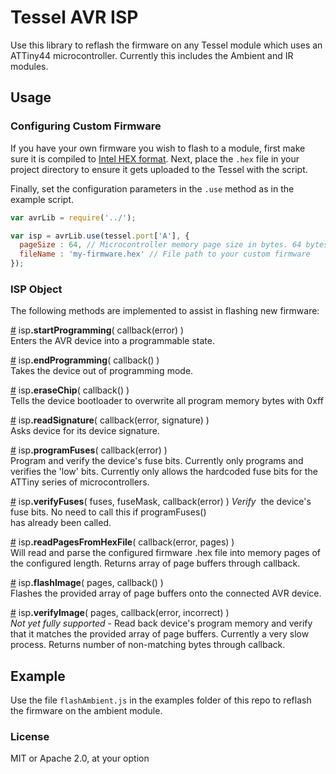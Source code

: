 # Tessel AVR ISP

Use this library to reflash the firmware on any Tessel module which uses an ATTiny44 microcontroller. Currently this includes the Ambient and IR modules.

## Usage
### Configuring Custom Firmware
If you have your own firmware you wish to flash to a module, first make sure it is compiled to [Intel HEX format](http://en.wikipedia.org/wiki/Intel_HEX). Next, place the `.hex` file in your project directory to ensure it gets uploaded to the Tessel with the script.

Finally, set the configuration parameters in the `.use` method as in the example script.

```js
var avrLib = require('../');

var isp = avrLib.use(tessel.port['A'], {
  pageSize : 64, // Microcontroller memory page size in bytes. 64 bytes for the ATTiny44
  fileName : 'my-firmware.hex' // File path to your custom firmware
});

```

### ISP Object
The following methods are implemented to assist in flashing new firmware:

&#x20;<a href="#api-isp-startProgramming-callback-error-Enters-the-AVR-device-into-a-programmable-state" name="api-isp-startProgramming-callback-error-Enters-the-AVR-device-into-a-programmable-state">#</a> isp<b>.startProgramming</b>( callback(error) )  
 Enters the AVR device into a programmable state.  

&#x20;<a href="#api-isp-endProgramming-callback-Takes-the-device-out-of-programming-mode" name="api-isp-endProgramming-callback-Takes-the-device-out-of-programming-mode">#</a> isp<b>.endProgramming</b>( callback() )  
 Takes the device out of programming mode.  

&#x20;<a href="#api-isp-eraseChip-callback-Tells-the-device-bootloader-to-overwrite-all-program-memory-bytes-with-0xff" name="api-isp-eraseChip-callback-Tells-the-device-bootloader-to-overwrite-all-program-memory-bytes-with-0xff">#</a> isp<b>.eraseChip</b>( callback() )  
 Tells the device bootloader to overwrite all program memory bytes with 0xff  

&#x20;<a href="#api-isp-readSignature-callback-error-signature-Asks-device-for-its-device-signature" name="api-isp-readSignature-callback-error-signature-Asks-device-for-its-device-signature">#</a> isp<b>.readSignature</b>( callback(error, signature) )  
 Asks device for its device signature.  

&#x20;<a href="#api-isp-programFuses-callback-error-Program-and-verify-the-device-s-fuse-bits-Currently-only-programs-and-verifies-the-low-bits-Currently-only-allows-the-hardcoded-fuse-bits-for-the-ATTiny-series-of-microcontrollers" name="api-isp-programFuses-callback-error-Program-and-verify-the-device-s-fuse-bits-Currently-only-programs-and-verifies-the-low-bits-Currently-only-allows-the-hardcoded-fuse-bits-for-the-ATTiny-series-of-microcontrollers">#</a> isp<b>.programFuses</b>( callback(error) )  
 Program and verify the device's fuse bits. Currently only programs and verifies the 'low' bits. Currently only allows the hardcoded fuse bits for the ATTiny series of microcontrollers.  

&#x20;<a href="#api-isp-verifyFuses-fuses-fuseMask-callback-error-Verify-the-device-s-fuse-bits-No-need-to-call-this-if-programFuses-has-already-been-called" name="api-isp-verifyFuses-fuses-fuseMask-callback-error-Verify-the-device-s-fuse-bits-No-need-to-call-this-if-programFuses-has-already-been-called">#</a> isp<b>.verifyFuses</b>( fuses, fuseMask, callback(error) ) <i>Verify</i>&nbsp; the device's fuse bits\. No need to call this if programFuses()  
 has already been called.  

&#x20;<a href="#api-isp-readPagesFromHexFile-callback-error-pages-Will-read-and-parse-the-configured-firmware-hex-file-into-memory-pages-of-the-configured-length-Returns-array-of-page-buffers-through-callback" name="api-isp-readPagesFromHexFile-callback-error-pages-Will-read-and-parse-the-configured-firmware-hex-file-into-memory-pages-of-the-configured-length-Returns-array-of-page-buffers-through-callback">#</a> isp<b>.readPagesFromHexFile</b>( callback(error, pages) )  
 Will read and parse the configured firmware .hex file into memory pages of the configured length. Returns array of page buffers through callback.  

&#x20;<a href="#api-isp-flashImage-pages-callback-Flashes-the-provided-array-of-page-buffers-onto-the-connected-AVR-device" name="api-isp-flashImage-pages-callback-Flashes-the-provided-array-of-page-buffers-onto-the-connected-AVR-device">#</a> isp<b>.flashImage</b>( pages, callback() )  
 Flashes the provided array of page buffers onto the connected AVR device.  

&#x20;<a href="#api-isp-verifyImage-pages-callback-error-incorrect-_Not-yet-fully-supported_-Read-back-device-s-program-memory-and-verify-that-it-matches-the-provided-array-of-page-buffers-Currently-a-very-slow-process-Returns-number-of-non-matching-bytes-through-callback" name="api-isp-verifyImage-pages-callback-error-incorrect-_Not-yet-fully-supported_-Read-back-device-s-program-memory-and-verify-that-it-matches-the-provided-array-of-page-buffers-Currently-a-very-slow-process-Returns-number-of-non-matching-bytes-through-callback">#</a> isp<b>.verifyImage</b>( pages, callback(error, incorrect) )  
 _Not yet fully supported_ - Read back device's program memory and verify that it matches the provided array of page buffers. Currently a very slow process. Returns number of non-matching bytes through callback.  

## Example
Use the file `flashAmbient.js` in the examples folder of this repo to reflash the firmware on the ambient module.


### License
MIT or Apache 2.0, at your option  
